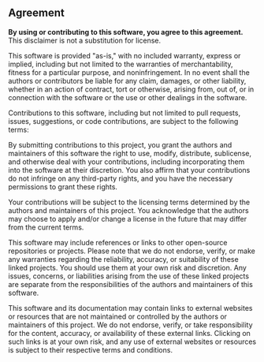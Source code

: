 ## Agreement

**By using or contributing to this software, you agree to this agreement.** This disclaimer is not a substitution for license.

This software is provided "as-is," with no included warranty, express or implied, including but not limited to the warranties of merchantability, fitness for a particular purpose, and noninfringement. In no event shall the authors or contributors be liable for any claim, damages, or other liability, whether in an action of contract, tort or otherwise, arising from, out of, or in connection with the software or the use or other dealings in the software.

Contributions to this software, including but not limited to pull requests, issues, suggestions, or code contributions, are subject to the following terms:

By submitting contributions to this project, you grant the authors and maintainers of this software the right to use, modify, distribute, sublicense, and otherwise deal with your contributions, including incorporating them into the software at their discretion. You also affirm that your contributions do not infringe on any third-party rights, and you have the necessary permissions to grant these rights.

Your contributions will be subject to the licensing terms determined by the authors and maintainers of this project. You acknowledge that the authors may choose to apply and/or change a license in the future that may differ from the current terms.

This software may include references or links to other open-source repositories or projects. Please note that we do not endorse, verify, or make any warranties regarding the reliability, accuracy, or suitability of these linked projects. You should use them at your own risk and discretion. Any issues, concerns, or liabilities arising from the use of these linked projects are separate from the responsibilities of the authors and maintainers of this software.

This software and its documentation may contain links to external websites or resources that are not maintained or controlled by the authors or maintainers of this project. We do not endorse, verify, or take responsibility for the content, accuracy, or availability of these external links. Clicking on such links is at your own risk, and any use of external websites or resources is subject to their respective terms and conditions.
